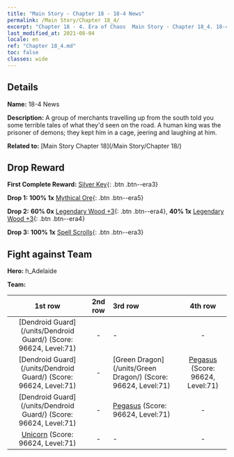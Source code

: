 ```yaml
---
title: "Main Story - Chapter 18 - 18-4 News"
permalink: /Main Story/Chapter 18_4/
excerpt: "Chapter 18 - 4. Era of Chaos  Main Story - Chapter 18_4. 18-4 News"
last_modified_at: 2021-08-04
locale: en
ref: "Chapter 18_4.md"
toc: false
classes: wide
---
```


## Details

 **Name:** 18-4 News

 **Description:** A group of merchants travelling up from the south told you some terrible tales of what they'd seen on the road. A human king was the prisoner of demons; they kept him in a cage, jeering and laughing at him.

 **Related to:** [Main Story Chapter 18](/Main Story/Chapter 18/)

## Drop Reward

 **First Complete Reward:** [Silver Key](/Items/con_693/){: .btn .btn--era3}

 **Drop 1:** **100% 1x** [Mythical Ore](/Items/mat_61/){: .btn .btn--era5}

 **Drop 2:** **60% 0x** [Legendary Wood +3](/Items/mat_55/){: .btn .btn--era4}, **40% 1x** [Legendary Wood +3](/Items/mat_55/){: .btn .btn--era4}

 **Drop 3:** **100% 1x** [Spell Scrolls](/Items/con_694/){: .btn .btn--era3}


## Fight against Team
 **Hero:** h_Adelaide

 **Team:**


  | 1st row | 2nd row | 3rd row | 4th row |
  |:----:|:----:|:----|:----:|
  | [Dendroid Guard](/units/Dendroid Guard/) (Score: 96624, Level:71)  | - | - | - |
  | [Dendroid Guard](/units/Dendroid Guard/) (Score: 96624, Level:71)  | - | [Green Dragon](/units/Green Dragon/) (Score: 96624, Level:71)  | [Pegasus](/units/Pegasus/) (Score: 96624, Level:71)  |
  | [Dendroid Guard](/units/Dendroid Guard/) (Score: 96624, Level:71)  | - | [Pegasus](/units/Pegasus/) (Score: 96624, Level:71)  | - |
  | [Unicorn](/units/Unicorn/) (Score: 96624, Level:71)  | - | - | - |


